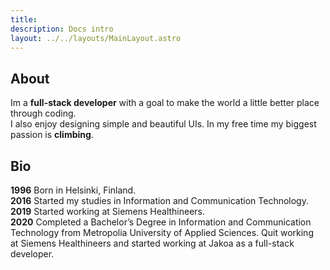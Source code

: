 ```yaml
---
title: 
description: Docs intro
layout: ../../layouts/MainLayout.astro
---
```


## About

Im a **full-stack developer** with a goal to make the world a little better place through coding.
<br />
I also enjoy designing simple and beautiful UIs. In my free time my biggest passion is **climbing**.

## Bio

<span>**1996**</span> Born in Helsinki, Finland.<br />
**2016** Started my studies in Information and Communication Technology.<br />
**2019** Started working at Siemens Healthineers.<br />
**2020** Completed a Bachelor’s Degree in Information and Communication<br /> Technology from Metropolia University of Applied Sciences.
Quit working <br /> at Siemens Healthineers and started working at Jakoa as a full-stack developer.
